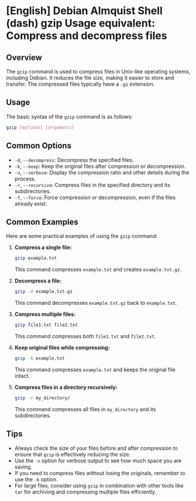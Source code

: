 # [English] Debian Almquist Shell (dash) gzip Usage equivalent: Compress and decompress files

## Overview
The `gzip` command is used to compress files in Unix-like operating systems, including Debian. It reduces the file size, making it easier to store and transfer. The compressed files typically have a `.gz` extension.

## Usage
The basic syntax of the `gzip` command is as follows:

```bash
gzip [options] [arguments]
```

## Common Options
- `-d`, `--decompress`: Decompress the specified files.
- `-k`, `--keep`: Keep the original files after compression or decompression.
- `-v`, `--verbose`: Display the compression ratio and other details during the process.
- `-r`, `--recursive`: Compress files in the specified directory and its subdirectories.
- `-f`, `--force`: Force compression or decompression, even if the files already exist.

## Common Examples
Here are some practical examples of using the `gzip` command:

1. **Compress a single file:**
   ```bash
   gzip example.txt
   ```
   This command compresses `example.txt` and creates `example.txt.gz`.

2. **Decompress a file:**
   ```bash
   gzip -d example.txt.gz
   ```
   This command decompresses `example.txt.gz` back to `example.txt`.

3. **Compress multiple files:**
   ```bash
   gzip file1.txt file2.txt
   ```
   This command compresses both `file1.txt` and `file2.txt`.

4. **Keep original files while compressing:**
   ```bash
   gzip -k example.txt
   ```
   This command compresses `example.txt` and keeps the original file intact.

5. **Compress files in a directory recursively:**
   ```bash
   gzip -r my_directory/
   ```
   This command compresses all files in `my_directory` and its subdirectories.

## Tips
- Always check the size of your files before and after compression to ensure that `gzip` is effectively reducing the size.
- Use the `-v` option for verbose output to see how much space you are saving.
- If you need to compress files without losing the originals, remember to use the `-k` option.
- For large files, consider using `gzip` in combination with other tools like `tar` for archiving and compressing multiple files efficiently.